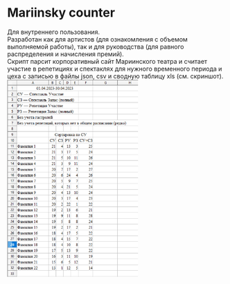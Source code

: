 # Mariinsky counter
Для внутреннего пользования.\
Разработан как для артистов (для ознакомления с объемом выполняемой работы),
так и для руководства (для равного распределения и начисления премий).\
Скрипт парсит корпоративный сайт Мариинского театра и считает участие в 
репетициях и спектаклях для нужного временного периода и цеха с 
записью в файлы json, csv и сводную таблицу xls (см. скриншот).
<img src="./pics/xls_example.png" width=60% height=60%>

